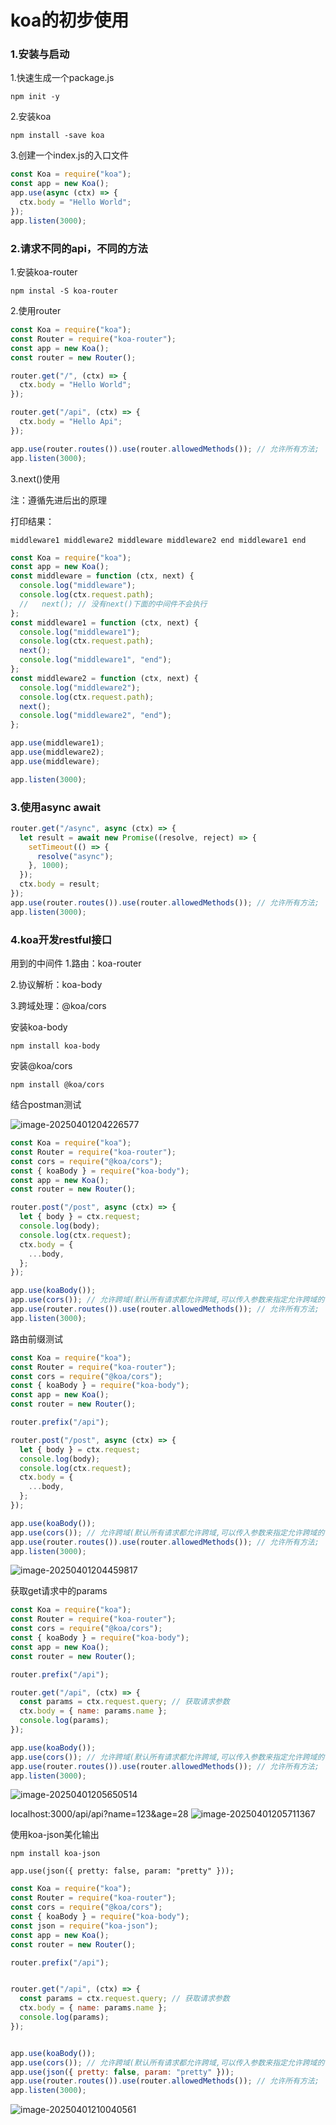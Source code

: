 #                        koa的初步使用



### 1.安装与启动

1.快速生成一个package.js  

```
npm init -y
```

2.安装koa

```
npm install -save koa
```

3.创建一个index.js的入口文件

```javascript
const Koa = require("koa");
const app = new Koa();
app.use(async (ctx) => {
  ctx.body = "Hello World";
});
app.listen(3000);
```



### 2.请求不同的api，不同的方法

1.安装koa-router

```
npm instal -S koa-router
```

2.使用router

```javascript
const Koa = require("koa");
const Router = require("koa-router");
const app = new Koa();
const router = new Router();

router.get("/", (ctx) => {
  ctx.body = "Hello World";
});

router.get("/api", (ctx) => {
  ctx.body = "Hello Api";
});

app.use(router.routes()).use(router.allowedMethods()); // 允许所有方法;
app.listen(3000);

```

3.next()使用

注：遵循先进后出的原理

打印结果：

`middleware1
middleware2
middleware
middleware2 end
middleware1 end`

```javascript
const Koa = require("koa");
const app = new Koa();
const middleware = function (ctx, next) {
  console.log("middleware");
  console.log(ctx.request.path);
  //   next(); // 没有next()下面的中间件不会执行
};
const middleware1 = function (ctx, next) {
  console.log("middleware1");
  console.log(ctx.request.path);
  next();
  console.log("middleware1", "end");
};
const middleware2 = function (ctx, next) {
  console.log("middleware2");
  console.log(ctx.request.path);
  next();
  console.log("middleware2", "end");
};

app.use(middleware1);
app.use(middleware2);
app.use(middleware);

app.listen(3000);

```



### 3.使用async await

```javascript
router.get("/async", async (ctx) => {
  let result = await new Promise((resolve, reject) => {
    setTimeout(() => {
      resolve("async");
    }, 1000);
  });
  ctx.body = result;
});
app.use(router.routes()).use(router.allowedMethods()); // 允许所有方法;
app.listen(3000);
```



### 4.koa开发restful接口

用到的中间件
1.路由：koa-router

2.协议解析：koa-body

3.跨域处理：@koa/cors



安装koa-body

```
npm install koa-body
```

安装@koa/cors

```
npm install @koa/cors
```



结合postman测试

![image-20250401204226577](C:\Users\11031\AppData\Roaming\Typora\typora-user-images\image-20250401204226577.png)

```javascript
const Koa = require("koa");
const Router = require("koa-router");
const cors = require("@koa/cors");
const { koaBody } = require("koa-body");
const app = new Koa();
const router = new Router();

router.post("/post", async (ctx) => {
  let { body } = ctx.request;
  console.log(body);
  console.log(ctx.request);
  ctx.body = {
    ...body,
  };
});

app.use(koaBody());
app.use(cors()); // 允许跨域(默认所有请求都允许跨域,可以传入参数来指定允许跨域的请求)
app.use(router.routes()).use(router.allowedMethods()); // 允许所有方法;
app.listen(3000);

```



路由前缀测试



```javascript
const Koa = require("koa");
const Router = require("koa-router");
const cors = require("@koa/cors");
const { koaBody } = require("koa-body");
const app = new Koa();
const router = new Router();

router.prefix("/api");

router.post("/post", async (ctx) => {
  let { body } = ctx.request;
  console.log(body);
  console.log(ctx.request);
  ctx.body = {
    ...body,
  };
});

app.use(koaBody());
app.use(cors()); // 允许跨域(默认所有请求都允许跨域,可以传入参数来指定允许跨域的请求)
app.use(router.routes()).use(router.allowedMethods()); // 允许所有方法;
app.listen(3000);

```

![image-20250401204459817](C:\Users\11031\AppData\Roaming\Typora\typora-user-images\image-20250401204459817.png)

获取get请求中的params

```javascript
const Koa = require("koa");
const Router = require("koa-router");
const cors = require("@koa/cors");
const { koaBody } = require("koa-body");
const app = new Koa();
const router = new Router();

router.prefix("/api");

router.get("/api", (ctx) => {
  const params = ctx.request.query; // 获取请求参数
  ctx.body = { name: params.name };
  console.log(params);
});

app.use(koaBody());
app.use(cors()); // 允许跨域(默认所有请求都允许跨域,可以传入参数来指定允许跨域的请求)
app.use(router.routes()).use(router.allowedMethods()); // 允许所有方法;
app.listen(3000);

```

![image-20250401205650514](C:\Users\11031\AppData\Roaming\Typora\typora-user-images\image-20250401205650514.png)

localhost:3000/api/api?name=123&age=28
![image-20250401205711367](C:\Users\11031\AppData\Roaming\Typora\typora-user-images\image-20250401205711367.png)



使用koa-json美化输出

```
npm install koa-json

app.use(json({ pretty: false, param: "pretty" }));
```

```javascript
const Koa = require("koa");
const Router = require("koa-router");
const cors = require("@koa/cors");
const { koaBody } = require("koa-body");
const json = require("koa-json");
const app = new Koa();
const router = new Router();

router.prefix("/api");


router.get("/api", (ctx) => {
  const params = ctx.request.query; // 获取请求参数
  ctx.body = { name: params.name };
  console.log(params);
});


app.use(koaBody());
app.use(cors()); // 允许跨域(默认所有请求都允许跨域,可以传入参数来指定允许跨域的请求)
app.use(json({ pretty: false, param: "pretty" }));
app.use(router.routes()).use(router.allowedMethods()); // 允许所有方法;
app.listen(3000);

```



![image-20250401210040561](C:\Users\11031\AppData\Roaming\Typora\typora-user-images\image-20250401210040561.png)

